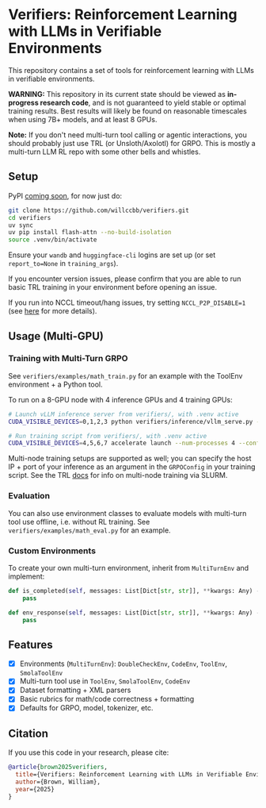 # Verifiers: Reinforcement Learning with LLMs in Verifiable Environments

This repository contains a set of tools for reinforcement learning with LLMs in verifiable environments.

**WARNING:** This repository in its current state should be viewed as **in-progress research code**, and is not guaranteed to yield stable or optimal training results. Best results will likely be found on reasonable timescales when using 7B+ models, and at least 8 GPUs.

**Note:** If you don't need multi-turn tool calling or agentic interactions, you should probably just use TRL (or Unsloth/Axolotl) for GRPO. This is mostly a multi-turn LLM RL repo with some other bells and whistles.


## Setup

PyPI [coming soon](https://pypi.org/project/verifiers/), for now just do:
```bash
git clone https://github.com/willccbb/verifiers.git
cd verifiers
uv sync
uv pip install flash-attn --no-build-isolation
source .venv/bin/activate
```
Ensure your `wandb` and `huggingface-cli` logins are set up (or set `report_to=None` in `training_args`).

If you encounter version issues, please confirm that you are able to run basic TRL training in your environment before opening an issue.

If you run into NCCL timeout/hang issues, try setting `NCCL_P2P_DISABLE=1` (see [here](https://github.com/huggingface/trl/issues/2923) for more details).

## Usage (Multi-GPU)

### Training with Multi-Turn GRPO

See `verifiers/examples/math_train.py` for an example with the ToolEnv environment + a Python tool.

To run on a 8-GPU node with 4 inference GPUs and 4 training GPUs:
```bash
# Launch vLLM inference server from verifiers/, with .venv active
CUDA_VISIBLE_DEVICES=0,1,2,3 python verifiers/inference/vllm_serve.py --model "Qwen/Qwen2.5-7B-Instruct" --tensor_parallel_size 4 --max_model_len 8192  --gpu_memory_utilization 0.9 --enable_prefix_caching True
```

```bash
# Run training script from verifiers/, with .venv active
CUDA_VISIBLE_DEVICES=4,5,6,7 accelerate launch --num-processes 4 --config-file configs/zero3.yaml verifiers/examples/math_train.py
```

Multi-node training setups are supported as well; you can specify the host IP + port of your inference as an argument in the `GRPOConfig` in your training script. See the TRL [docs](https://huggingface.co/docs/trl/main/en/grpo_trainer#trl.GRPOTrainer) for info on multi-node training via SLURM.

### Evaluation

You can also use environment classes to evaluate models with multi-turn tool use offline, i.e. without RL training. See `verifiers/examples/math_eval.py` for an example.

### Custom Environments

To create your own multi-turn environment, inherit from `MultiTurnEnv` and implement:
```python
def is_completed(self, messages: List[Dict[str, str]], **kwargs: Any) -> bool:
    pass

def env_response(self, messages: List[Dict[str, str]], **kwargs: Any) -> Dict[str, str]:
    pass
```

## Features
- [X] Environments (`MultiTurnEnv`): `DoubleCheckEnv`, `CodeEnv`, `ToolEnv`, `SmolaToolEnv`
- [X] Multi-turn tool use in `ToolEnv`, `SmolaToolEnv`, `CodeEnv`
- [X] Dataset formatting + XML parsers
- [X] Basic rubrics for math/code correctness + formatting
- [X] Defaults for GRPO, model, tokenizer, etc.

## Citation

If you use this code in your research, please cite:

```bibtex
@article{brown2025verifiers,
  title={Verifiers: Reinforcement Learning with LLMs in Verifiable Environments},
  author={Brown, William},
  year={2025}
}
```
